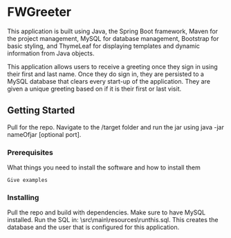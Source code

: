 # FWGreeter

This application is built using Java, the Spring Boot framework, Maven for the project management, MySQL for database management, Bootstrap for basic styling, and ThymeLeaf for displaying templates and dynamic information from Java objects.

This application allows users to receive a greeting once they sign in using their first and last name. Once they do sign in, they are persisted to a MySQL database that clears every start-up of the application. They are given a unique greeting based on if it is their first or last visit.

## Getting Started

Pull for the repo. Navigate to the /target folder and run the jar using java -jar nameOfjar [optional port].

### Prerequisites

What things you need to install the software and how to install them

```
Give examples
```

### Installing

Pull the repo and build with dependencies. Make sure to have MySQL installed. Run the SQL in: \src\main\resources\runthis.sql. This creates the database and the user that is configured for this application.